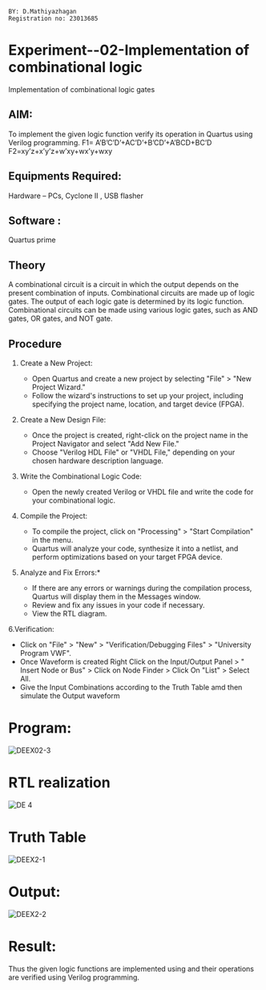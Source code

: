 ```
BY: D.Mathiyazhagan
Registration no: 23013685
```
# Experiment--02-Implementation of combinational logic
Implementation of combinational logic gates
 
## AIM:
To implement the given logic function verify its operation in Quartus using Verilog programming.
 F1= A’B’C’D’+AC’D’+B’CD’+A’BCD+BC’D
F2=xy’z+x’y’z+w’xy+wx’y+wxy
 
 
 
## Equipments Required:
 Hardware – PCs, Cyclone II , USB flasher
## Software :
Quartus prime

## Theory
 A combinational circuit is a circuit in which the output depends on the present combination of inputs. Combinational circuits are made up of logic gates. The output of each logic gate is determined by its logic function. Combinational circuits can be made using various logic gates, such as AND gates, OR gates, and NOT gate.

## Procedure
1. Create a New Project:
   - Open Quartus and create a new project by selecting "File" > "New Project Wizard."
   - Follow the wizard's instructions to set up your project, including specifying the project name, location, and target device (FPGA).
2. Create a New Design File:
   - Once the project is created, right-click on the project name in the Project Navigator and select "Add New File."
   - Choose "Verilog HDL File" or "VHDL File," depending on your chosen hardware description language.

3. Write the Combinational Logic Code:
   - Open the newly created Verilog or VHDL file and write the code for your combinational logic.
     
4. Compile the Project:
   - To compile the project, click on "Processing" > "Start Compilation" in the menu.
   - Quartus will analyze your code, synthesize it into a netlist, and perform optimizations based on your target FPGA device.

5. Analyze and Fix Errors:*
   - If there are any errors or warnings during the compilation process, Quartus will display them in the Messages window.
   - Review and fix any issues in your code if necessary.
   - View the RTL diagram.

6.Verification:
   - Click on "File" > "New" > "Verification/Debugging Files" > "University Program VWF".
   - Once Waveform is created Right Click on the Input/Output Panel > " Insert Node or Bus" > Click on Node Finder > Click On "List" > Select All.
   - Give the Input Combinations according to the Truth Table amd then simulate the Output waveform

# Program:
![DEEX02-3](https://github.com/MathiyazhaganDhanapal/Experiment--02-Implementation-of-combinational-logic-/assets/145981115/e111d8cc-82fa-4460-9680-759183f154fa)



# RTL realization

![DE 4](https://github.com/MathiyazhaganDhanapal/Experiment--02-Implementation-of-combinational-logic-/assets/145981115/1d418654-fe93-461d-9519-d30581eda41b)


# Truth Table

![DEEX2-1](https://github.com/MathiyazhaganDhanapal/Experiment--02-Implementation-of-combinational-logic-/assets/145981115/b572890e-6706-4f01-8207-f4bf4c67bfbb)



# Output:
![DEEX2-2](https://github.com/MathiyazhaganDhanapal/Experiment--02-Implementation-of-combinational-logic-/assets/145981115/9976c613-62fa-4b1c-b666-9bc5bbe6bbfc)



# Result:
Thus the given logic functions are implemented using  and their operations are verified using Verilog programming.
